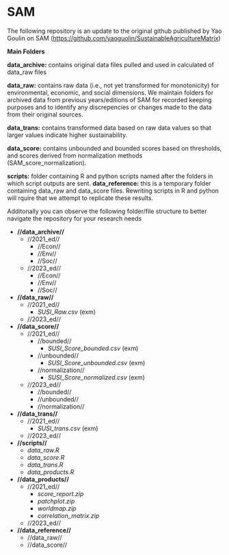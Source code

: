 # SAM
The following repository is an update to the original github published by Yao Goulin on SAM (https://github.com/yaoguolin/SustainableAgricultureMatrix)

**Main Folders**

**data_archive:** contains original data files pulled and used in calculated of data_raw files

**data_raw:** contains raw data (i.e., not yet transformed for monotonicity) for environmental, economic, and social dimensions. We maintain folders for archived data from previous years/editions of SAM for recorded keeping purposes and to identify any discrepencies or changes made to the data from their original sources.

**data_trans:** contains transformed data based on raw data values so that larger values indicate higher sustainability.

**data_score:** contains unbounded and bounded scores based on thresholds, and scores derived from normalization methods (SAM_score_normalization).

**scripts:** folder containing R and python scripts named after the folders in which script outputs are sent.
**data_reference:** this is a temporary folder containing data_raw and data_score files. Rewriting scripts in R and python will rquire that we attempt to replicate
these results.

Additonally you can observe the following folder/file structure to better navigate the repository for your research needs

  - **//data_archive//**
    - //2021_ed//
      - //Econ//
      - //Env//
      - //Soc//
    - //2023_ed//
      - //Econ//
      - //Env//
      - //Soc//
  - **//data_raw//**
    - //2021_ed//
      - *SUSI_Raw.csv* (exm)
    - //2023_ed//
  - **//data_score//**
    - //2021_ed//
      - //bounded//
        - *SUSI_Score_bounded.csv* (exm)
      - //unbounded//
        - *SUSI_Score_unbounded.csv* (exm)
      - //normalization//
        - *SUSI_Score_normalized.csv* (exm)
    - //2023_ed//
      - //bounded//
      - //unbounded//
      - //normalization//
  - **//data_trans//**
    - //2021_ed//
      - *SUSI_trans.csv* (exm)
    - //2023_ed//
  - **//scripts//**
    - *data_raw.R*
    - *data_score.R*
    - *data_trans.R*
    - *data_products.R*
  - **//data_products//**
    - //2021_ed//
      - *score_report.zip*
      - *patchplot.zip*
      - *worldmap.zip*
      - *correlation_matrix.zip*
    - //2023_ed//
  - **//data_reference//**
    -  //data_raw//
    -  //data_score//
